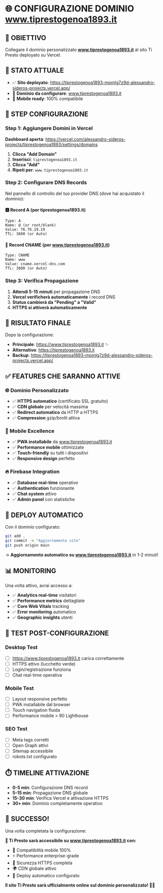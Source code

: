 # 🌐 CONFIGURAZIONE DOMINIO www.tiprestogenoa1893.it

## 🎯 OBIETTIVO
Collegare il dominio personalizzato **www.tiprestogenoa1893.it** al sito Ti Presto deployato su Vercel.

## 📍 STATO ATTUALE
- ✅ **Sito deployato**: https://tiprestogenoa1893-mpmlg7z9d-alessandro-sideros-projects.vercel.app/
- 🔄 **Dominio da configurare**: www.tiprestogenoa1893.it
- 📱 **Mobile ready**: 100% compatibile

## 🔧 STEP CONFIGURAZIONE

### **Step 1: Aggiungere Domini in Vercel**

**Dashboard aperta**: https://vercel.com/alessandro-sideros-projects/tiprestogenoa1893/settings/domains

1. **Clicca "Add Domain"**
2. **Inserisci**: `tiprestogenoa1893.it`
3. **Clicca "Add"**
4. **Ripeti per**: `www.tiprestogenoa1893.it`

### **Step 2: Configurare DNS Records**

Nel pannello di controllo del tuo provider DNS (dove hai acquistato il dominio):

#### **🅰️ Record A (per tiprestogenoa1893.it)**
```
Type: A
Name: @ (or root/blank)
Value: 76.76.19.19
TTL: 3600 (or Auto)
```

#### **🔗 Record CNAME (per www.tiprestogenoa1893.it)**
```
Type: CNAME  
Name: www
Value: cname.vercel-dns.com
TTL: 3600 (or Auto)
```

### **Step 3: Verifica Propagazione**
1. **Attendi 5-15 minuti** per propagazione DNS
2. **Vercel verificherà automaticamente** i record DNS
3. **Status cambierà da "Pending" a "Valid"**
4. **HTTPS si attiverà automaticamente**

## 🎯 RISULTATO FINALE

Dopo la configurazione:
- **Principale**: https://www.tiprestogenoa1893.it ✨
- **Alternativo**: https://tiprestogenoa1893.it
- **Backup**: https://tiprestogenoa1893-mpmlg7z9d-alessandro-sideros-projects.vercel.app/

## ✅ FEATURES CHE SARANNO ATTIVE

### **🌐 Dominio Personalizzato**
- ✅ **HTTPS automatico** (certificato SSL gratuito)
- ✅ **CDN globale** per velocità massima
- ✅ **Redirect automatico** da HTTP a HTTPS
- ✅ **Compression** gzip/brotli attiva

### **📱 Mobile Excellence**
- ✅ **PWA installabile** da www.tiprestogenoa1893.it
- ✅ **Performance mobile** ottimizzate
- ✅ **Touch-friendly** su tutti i dispositivi
- ✅ **Responsive design** perfetto

### **🔥 Firebase Integration**
- ✅ **Database real-time** operativo
- ✅ **Authentication** funzionante
- ✅ **Chat system** attivo
- ✅ **Admin panel** con statistiche

## 🚀 DEPLOY AUTOMATICO

Con il dominio configurato:
```bash
git add .
git commit -m "Aggiornamento sito"
git push origin main
```
→ **Aggiornamento automatico su www.tiprestogenoa1893.it** in 1-2 minuti!

## 📊 MONITORING

Una volta attivo, avrai accesso a:
- ✅ **Analytics real-time** visitatori
- ✅ **Performance metrics** dettagliate  
- ✅ **Core Web Vitals** tracking
- ✅ **Error monitoring** automatico
- ✅ **Geographic insights** utenti

## 🧪 TEST POST-CONFIGURAZIONE

### **Desktop Test**
- [ ] https://www.tiprestogenoa1893.it carica correttamente
- [ ] HTTPS attivo (lucchetto verde)
- [ ] Login/registrazione funziona
- [ ] Chat real-time operativa

### **Mobile Test**  
- [ ] Layout responsive perfetto
- [ ] PWA installabile dal browser
- [ ] Touch navigation fluida
- [ ] Performance mobile > 90 Lighthouse

### **SEO Test**
- [ ] Meta tags corretti
- [ ] Open Graph attivi
- [ ] Sitemap accessibile
- [ ] robots.txt configurato

## ⏱️ TIMELINE ATTIVAZIONE

- **0-5 min**: Configurazione DNS record
- **5-15 min**: Propagazione DNS globale
- **15-30 min**: Verifica Vercel e attivazione HTTPS
- **30+ min**: Dominio completamente operativo

## 🎉 SUCCESSO!

Una volta completata la configurazione:

**🌟 Ti Presto sarà accessibile su www.tiprestogenoa1893.it con:**
- 📱 Compatibilità mobile 100%
- ⚡ Performance enterprise-grade
- 🔐 Sicurezza HTTPS completa
- 🌍 CDN globale attivo
- 🔄 Deploy automatico configurato

**Il sito Ti Presto sarà ufficialmente online sul dominio personalizzato! 🚀✨**